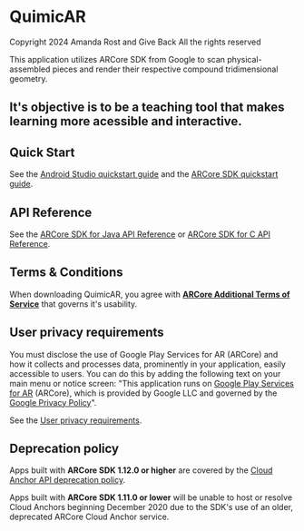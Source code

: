 QuimicAR
======================
Copyright 2024 Amanda Rost and Give Back
All the rights reserved

This application utilizes ARCore SDK from Google to scan physical-assembled pieces and render their respective compound tridimensional geometry.


## It's objective is to be a teaching tool that makes learning more acessible and interactive.


## Quick Start
See the [Android Studio quickstart guide](//developer.android.com/studio/intro?hl=pt-br) and the [ARCore SDK quickstart guide](//developers.google.com/ar/develop/java/quickstart).


## API Reference

See the [ARCore SDK for Java API Reference](//developers.google.com/ar/reference/java)
or [ARCore SDK for C API Reference](//developers.google.com/ar/reference/c).


## Terms & Conditions
When downloading QuimicAR, you agree with [**ARCore Additional Terms of Service**](https://developers.google.com/ar/develop/terms) that governs it's usability.


## User privacy requirements

You must disclose the use of Google Play Services for AR (ARCore) and how it
collects and processes data, prominently in your application, easily accessible
to users. You can do this by adding the following text on your main menu or
notice screen: "This application runs on [Google Play Services for AR](//play.google.com/store/apps/details?id=com.google.ar.core) (ARCore),
which is provided by Google LLC and governed by the [Google Privacy Policy](//policies.google.com/privacy)".

See the [User privacy requirements](https://developers.google.com/ar/develop/privacy-requirements).


## Deprecation policy

Apps built with **ARCore SDK 1.12.0 or higher** are covered by the
[Cloud Anchor API deprecation policy](//developers.google.com/ar/distribute/deprecation-policy).

Apps built with **ARCore SDK 1.11.0 or lower** will be unable to host or resolve
Cloud Anchors beginning December 2020 due to the SDK's use of an older,
deprecated ARCore Cloud Anchor service.